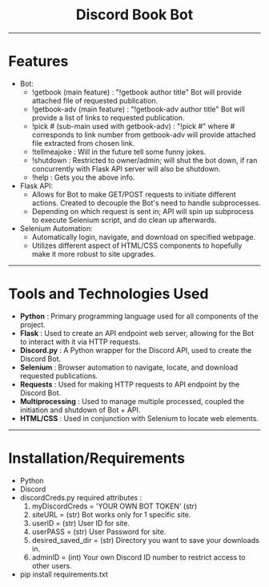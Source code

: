 <h1 align="center">Discord Book Bot</h1>

---

# Features
- Bot:
  - !getbook (main feature) : "!getbook author title" Bot will provide attached file of requested publication.
  - !getbook-adv (main feature) : "!getbook-adv author title" Bot will provide a list of links to requested publication.
  - !pick # (sub-main used with getbook-adv) : "!pick #" where # corresponds to link number from getbook-adv will provide attached file extracted from chosen link.
  - !tellmeajoke : Will in the future tell some funny jokes.
  - !shutdown : Restricted to owner/admin; will shut the bot down, if ran concurrently with Flask API server will also be shutdown.
  - !help : Gets you the above info.
- Flask API:
  - Allows for Bot to make GET/POST requests to initiate different actions. Created to decouple the Bot's need to handle subprocesses.
  - Depending on which request is sent in; API will spin up subprocess to execute Selenium script, and do clean up afterwards.
- Selenium Automation:
  - Automatically login, navigate, and download on specified webpage.
  - Utilizes different aspect of HTML/CSS components to hopefully make it more robust to site upgrades.

---

# Tools and Technologies Used
- **Python** : Primary programming language used for all components of the project.
- **Flask** : Used to create an API endpoint web server, allowing for the Bot to interact with it via HTTP requests.
- **Discord.py** : A Python wrapper for the Discord API, used to create the Discord Bot.
- **Selenium** : Browser automation to navigate, locate, and download requested publications.
- **Requests** : Used for making HTTP requests to API endpoint by the Discord Bot.
- **Multiprocessing** : Used to manage multiple processed, coupled the initiation and shutdown of Bot + API. 
- **HTML/CSS** : Used in conjunction with Selenium to locate web elements.
  
---

# Installation/Requirements
- Python
- Discord
- discordCreds.py required attributes :
  1. myDiscordCreds = 'YOUR OWN BOT TOKEN' (str)
  2. siteURL = (str) Bot works only for 1 specific site.
  3. userID = (str) User ID for site.
  4. userPASS = (str) User Password for site.
  5. desired_saved_dir = (str) Directory you want to save your downloads in.
  6. adminID = (int) Your own Discord ID number to restrict access to other users.
- pip install requirements.txt
